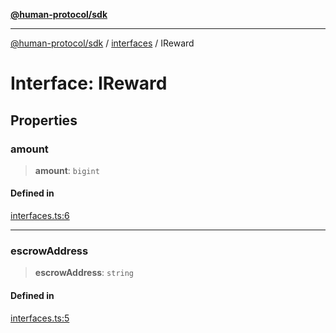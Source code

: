 [**@human-protocol/sdk**](../../README.md)

***

[@human-protocol/sdk](../../modules.md) / [interfaces](../README.md) / IReward

# Interface: IReward

## Properties

### amount

> **amount**: `bigint`

#### Defined in

[interfaces.ts:6](https://github.com/humanprotocol/human-protocol/blob/56ae619ae33e232b0271b9dc076dbc65267827e9/packages/sdk/typescript/human-protocol-sdk/src/interfaces.ts#L6)

***

### escrowAddress

> **escrowAddress**: `string`

#### Defined in

[interfaces.ts:5](https://github.com/humanprotocol/human-protocol/blob/56ae619ae33e232b0271b9dc076dbc65267827e9/packages/sdk/typescript/human-protocol-sdk/src/interfaces.ts#L5)
